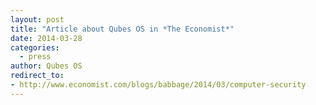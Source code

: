 ```yaml
---
layout: post
title: "Article about Qubes OS in *The Economist*"
date: 2014-03-28
categories:
  - press
author: Qubes OS
redirect_to:
- http://www.economist.com/blogs/babbage/2014/03/computer-security
---
```

